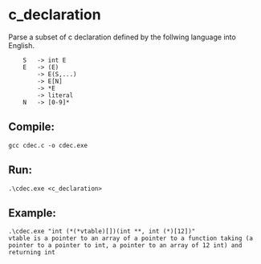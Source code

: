 # c_declaration
Parse a subset of c declaration defined by the follwing language into English. 
```
    S   -> int E
    E   -> (E)
        -> E(S,...)
        -> E[N]
        -> *E
        -> literal
    N   -> [0-9]*
```
## Compile:
```
gcc cdec.c -o cdec.exe
```


## Run:
```
.\cdec.exe <c_declaration>
```

## Example:
```
.\cdec.exe "int (*(*vtable)[])(int **, int (*)[12])"
vtable is a pointer to an array of a pointer to a function taking (a pointer to a pointer to int, a pointer to an array of 12 int) and returning int
```

  
